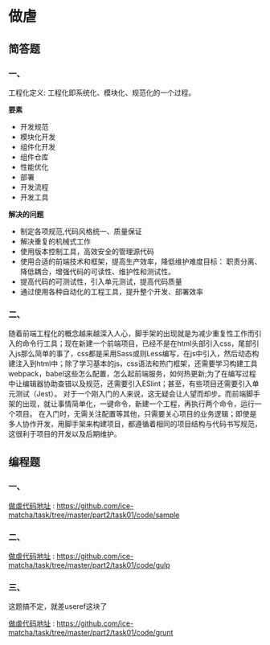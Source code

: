 # 做虐

## 简答题

### 一、

工程化定义: 工程化即系统化、模块化、规范化的一个过程。

**要素**

* 开发规范
* 模块化开发
* 组件化开发
* 组件仓库
* 性能优化
* 部署
* 开发流程
* 开发工具


**解决的问题**

* 制定各项规范,代码风格统一、质量保证
* 解决重复的机械式工作
* 使用版本控制工具，高效安全的管理源代码
* 使用合适的前端技术和框架，提高生产效率，降低维护难度目标： 职责分离、降低耦合，增强代码的可读性、维护性和测试性。
* 提高代码的可测试性，引入单元测试，提高代码质量
* 通过使用各种自动化的工程工具，提升整个开发、部署效率

### 二、

随着前端工程化的概念越来越深入人心，脚手架的出现就是为减少重复性工作而引入的命令行工具；现在新建一个前端项目，已经不是在html头部引入css，尾部引入js那么简单的事了，css都是采用Sass或则Less编写，在js中引入，然后动态构建注入到html中；除了学习基本的js，css语法和热门框架，还需要学习构建工具webpack，babel这些怎么配置，怎么起前端服务，如何热更新;为了在编写过程中让编辑器协助查错以及规范，还需要引入ESlint；甚至，有些项目还需要引入单元测试（Jest）。
对于一个刚入门的人来说，这无疑会让人望而却步。而前端脚手架的出现，就让事情简单化，一键命令，新建一个工程，再执行两个命令，运行一个项目。
在入门时，无需关注配置等其他，只需要关心项目的业务逻辑；即使是多人协作开发，用脚手架来构建项目，都遵循着相同的项目结构与代码书写规范，这很利于项目的开发以及后期维护。

## 编程题

### 一、

[做虐代码地址](https://github.com/ice-matcha/task/tree/master/part2/task01/code/sample) : https://github.com/ice-matcha/task/tree/master/part2/task01/code/sample

### 二、

[做虐代码地址](https://github.com/ice-matcha/task/tree/master/part2/task01/code/gulp) : https://github.com/ice-matcha/task/tree/master/part2/task01/code/gulp

### 三、

这题搞不定，就差useref这块了

[做虐代码地址](https://github.com/ice-matcha/task/tree/master/part2/task01/code/grunt) : https://github.com/ice-matcha/task/tree/master/part2/task01/code/grunt